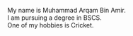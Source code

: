 My name is Muhammad Arqam Bin Amir.\
I am pursuing a degree in BSCS.\
One of my hobbies is Cricket.


